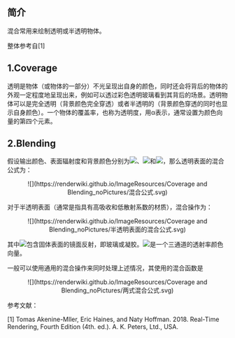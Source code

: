 ## 简介

混合常用来绘制透明或半透明物体。

整体参考自[1]

## 1.Coverage

透明是物体（或物体的一部分）不光呈现出自身的颜色，同时还会将背后的物体的外观一定程度地呈现出来，例如可以透过彩色透明玻璃看到其背后的场景。透明物体可以是完全透明（背景颜色完全穿透）或者半透明的（背景颜色穿透的同时也显示自身颜色）。一个物体的覆盖率，也称为透明度，用α表示，通常设置为颜色向量的第四个元素。

## 2.Blending

假设输出颜色、表面辐射度和背景颜色分别为![](http://latex.codecogs.com/svg.latex?c_{o})、![](http://latex.codecogs.com/svg.latex?c_{s})和![](http://latex.codecogs.com/svg.latex?c_{b})，那么透明表面的混合公式为：

<div align=center>![](https://renderwiki.github.io/ImageResources/Coverage and Blending_noPictures/混合公式.svg)</div>

对于半透明表面（通常是指具有高吸收和低散射系数的材质），混合操作为：

<div align=center>![](https://renderwiki.github.io/ImageResources/Coverage and Blending_noPictures/半透明表面的混合公式.svg)</div>

其中![](http://latex.codecogs.com/svg.latex?c_{s})包含固体表面的镜面反射，即玻璃或凝胶。![](http://latex.codecogs.com/svg.latex?T_{r})是一个三通道的透射率颜色向量。

一般可以使用通用的混合操作来同时处理上述情况，其使用的混合函数是

<div align=center>![](https://renderwiki.github.io/ImageResources/Coverage and Blending_noPictures/两式混合公式.svg)</div>

参考文献：

[1] Tomas Akenine-Mller, Eric Haines, and Naty Hoffman. 2018. Real-Time Rendering, Fourth Edition (4th. ed.). A. K. Peters, Ltd., USA.
